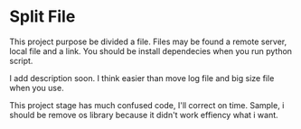 # Split File

This project purpose be divided a file. Files may be found a remote server, local file and a link. You should be install dependecies when you run python script.

I add description soon. I think easier than  move log file and big size file when you use.

This project stage has much confused code, I'll correct on time. Sample, i should be remove os library because it didn't work effiency what i want. 